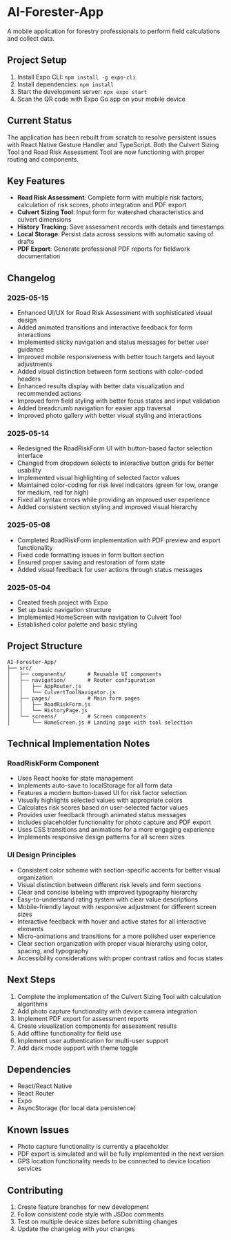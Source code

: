 # AI-Forester-App

A mobile application for forestry professionals to perform field calculations and collect data.

## Project Setup

1. Install Expo CLI: `npm install -g expo-cli`
2. Install dependencies: `npm install`
3. Start the development server: `npx expo start`
4. Scan the QR code with Expo Go app on your mobile device

## Current Status

The application has been rebuilt from scratch to resolve persistent issues with React Native Gesture Handler and TypeScript. Both the Culvert Sizing Tool and Road Risk Assessment Tool are now functioning with proper routing and components.

## Key Features

- **Road Risk Assessment**: Complete form with multiple risk factors, calculation of risk scores, photo integration and PDF export
- **Culvert Sizing Tool**: Input form for watershed characteristics and culvert dimensions
- **History Tracking**: Save assessment records with details and timestamps
- **Local Storage**: Persist data across sessions with automatic saving of drafts
- **PDF Export**: Generate professional PDF reports for fieldwork documentation

## Changelog

### 2025-05-15
- Enhanced UI/UX for Road Risk Assessment with sophisticated visual design
- Added animated transitions and interactive feedback for form interactions
- Implemented sticky navigation and status messages for better user guidance
- Improved mobile responsiveness with better touch targets and layout adjustments
- Added visual distinction between form sections with color-coded headers
- Enhanced results display with better data visualization and recommended actions
- Improved form field styling with better focus states and input validation
- Added breadcrumb navigation for easier app traversal
- Improved photo gallery with better visual styling and interactions

### 2025-05-14
- Redesigned the RoadRiskForm UI with button-based factor selection interface
- Changed from dropdown selects to interactive button grids for better usability
- Implemented visual highlighting of selected factor values
- Maintained color-coding for risk level indicators (green for low, orange for medium, red for high)
- Fixed all syntax errors while providing an improved user experience
- Added consistent section styling and improved visual hierarchy

### 2025-05-08
- Completed RoadRiskForm implementation with PDF preview and export functionality
- Fixed code formatting issues in form button section
- Ensured proper saving and restoration of form state
- Added visual feedback for user actions through status messages

### 2025-05-04
- Created fresh project with Expo
- Set up basic navigation structure
- Implemented HomeScreen with navigation to Culvert Tool
- Established color palette and basic styling

## Project Structure

```
AI-Forester-App/
├── src/
│   ├── components/       # Reusable UI components
│   ├── navigation/       # Router configuration
│   │   ├── AppRouter.js
│   │   └── CulvertToolNavigator.js
│   ├── pages/            # Main form pages
│   │   ├── RoadRiskForm.js
│   │   └── HistoryPage.js
│   └── screens/          # Screen components
│       └── HomeScreen.js # Landing page with tool selection
```

## Technical Implementation Notes

### RoadRiskForm Component
- Uses React hooks for state management
- Implements auto-save to localStorage for all form data
- Features a modern button-based UI for risk factor selection
- Visually highlights selected values with appropriate colors
- Calculates risk scores based on user-selected factor values
- Provides user feedback through animated status messages
- Includes placeholder functionality for photo capture and PDF export
- Uses CSS transitions and animations for a more engaging experience
- Implements responsive design patterns for all screen sizes

### UI Design Principles
- Consistent color scheme with section-specific accents for better visual organization
- Visual distinction between different risk levels and form sections
- Clear and concise labeling with improved typography hierarchy
- Easy-to-understand rating system with clear value descriptions
- Mobile-friendly layout with responsive adjustment for different screen sizes
- Interactive feedback with hover and active states for all interactive elements
- Micro-animations and transitions for a more polished user experience
- Clear section organization with proper visual hierarchy using color, spacing, and typography
- Accessibility considerations with proper contrast ratios and focus states

## Next Steps

1. Complete the implementation of the Culvert Sizing Tool with calculation algorithms
2. Add photo capture functionality with device camera integration
3. Implement PDF export for assessment reports
4. Create visualization components for assessment results
5. Add offline functionality for field use
6. Implement user authentication for multi-user support
7. Add dark mode support with theme toggle

## Dependencies

- React/React Native
- React Router
- Expo
- AsyncStorage (for local data persistence)

## Known Issues

- Photo capture functionality is currently a placeholder
- PDF export is simulated and will be fully implemented in the next version
- GPS location functionality needs to be connected to device location services

## Contributing

1. Create feature branches for new development
2. Follow consistent code style with JSDoc comments
3. Test on multiple device sizes before submitting changes
4. Update the changelog with your changes